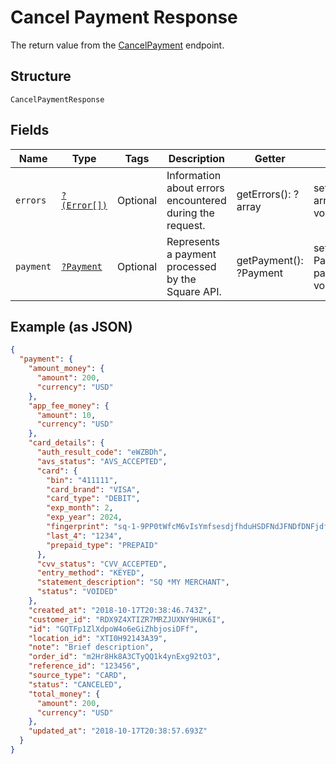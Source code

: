 
# Cancel Payment Response

The return value from the [CancelPayment](#endpoint-payments-cancelpayment) endpoint.

## Structure

`CancelPaymentResponse`

## Fields

| Name | Type | Tags | Description | Getter | Setter |
|  --- | --- | --- | --- | --- | --- |
| `errors` | [`?(Error[])`](/doc/models/error.md) | Optional | Information about errors encountered during the request. | getErrors(): ?array | setErrors(?array errors): void |
| `payment` | [`?Payment`](/doc/models/payment.md) | Optional | Represents a payment processed by the Square API. | getPayment(): ?Payment | setPayment(?Payment payment): void |

## Example (as JSON)

```json
{
  "payment": {
    "amount_money": {
      "amount": 200,
      "currency": "USD"
    },
    "app_fee_money": {
      "amount": 10,
      "currency": "USD"
    },
    "card_details": {
      "auth_result_code": "eWZBDh",
      "avs_status": "AVS_ACCEPTED",
      "card": {
        "bin": "411111",
        "card_brand": "VISA",
        "card_type": "DEBIT",
        "exp_month": 2,
        "exp_year": 2024,
        "fingerprint": "sq-1-9PP0tWfcM6vIsYmfsesdjfhduHSDFNdJFNDfDNFjdfjpseirDErsaP",
        "last_4": "1234",
        "prepaid_type": "PREPAID"
      },
      "cvv_status": "CVV_ACCEPTED",
      "entry_method": "KEYED",
      "statement_description": "SQ *MY MERCHANT",
      "status": "VOIDED"
    },
    "created_at": "2018-10-17T20:38:46.743Z",
    "customer_id": "RDX9Z4XTIZR7MRZJUXNY9HUK6I",
    "id": "GQTFp1ZlXdpoW4o6eGiZhbjosiDFf",
    "location_id": "XTI0H92143A39",
    "note": "Brief description",
    "order_id": "m2Hr8Hk8A3CTyQQ1k4ynExg92tO3",
    "reference_id": "123456",
    "source_type": "CARD",
    "status": "CANCELED",
    "total_money": {
      "amount": 200,
      "currency": "USD"
    },
    "updated_at": "2018-10-17T20:38:57.693Z"
  }
}
```

